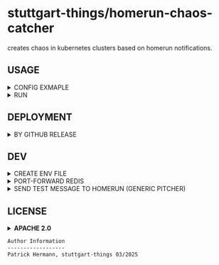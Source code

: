 # stuttgart-things/homerun-chaos-catcher

creates chaos in kubernetes clusters based on homerun notifications.

## USAGE

<details><summary>CONFIG EXMAPLE</summary>

```bash
cat <<EOF > chaos.yaml
---
chaosEvents:
  chaos1:
    systems:
      - tetris # all systems
    severity:
      - CHAOS1
    operation: delete
    count: 9
    resource: pod
    namespace: "*" # random namespace
  chaos2:
    systems:
      - tetris # all systems
    severity:
      - CHAOS2
    operation: add
    count: 1
    resource: deployment
    namespace: "*" # random namespace
EOF
```

</details>

<details><summary>RUN</summary>

```bash
export REDIS_SERVER=localhost
export REDIS_PORT=5000
export REDIS_PASSWORD=""
export REDIS_STREAM="homerun"
export REDIS_CONSUMER_GROUP="homerun-chaos-catcher"
export PROFILE_PATH="chaos.yaml"
export KUBECONFIG="/home/sthings/.kube/config"

homerun-chaos-catcher
```

</details>



## DEPLOYMENT

<details><summary>BY GITHUB RELEASE</summary>

```bash
VERSION=v1.3.0
BIN_DIR=/usr/bin
cd /tmp && wget https://github.com/stuttgart-things/homerun-chaos-catcher/releases/download/${VERSION}}/homerun-chaos-catcher_Linux_x86_64.tar.gz
tar xvfz homerun-chaos-catcher_Linux_x86_64.tar.gz
sudo mv homerun-chaos-catcher ${BIN_DIR}/homerun-chaos-catcher
sudo chmod +x ${BIN_DIR}/homerun-chaos-catcher
rm -rf CHANGELOG.md README.md LICENSE
cd -
```

</details>

## DEV

<details><summary>CREATE ENV FILE</summary>

.env file needed for Taskfile

```bash
cat <<EOF > .env
REDIS_SERVER=localhost
REDIS_PORT=5000
REDIS_PASSWORD=""
REDIS_STREAM="homerun"
REDIS_CONSUMER_GROUP="homerun-chaos-catcher"
PROFILE_PATH="tests/config.yaml"
KUBECONFIG="/home/sthings/.kube/config"
EOF
```

</details>

<details><summary>PORT-FORWARD REDIS</summary>

```bash
kubectl -n homerun port-forward services/redis-stack-headless 5000:6379
```

</details>


<details><summary>SEND TEST MESSAGE TO HOMERUN (GENERIC PITCHER)</summary>

```bash
ADDRESS=https://homerun.homerun-dev.sthings-vsphere.labul.sva.de/generic
curl -k -X POST "${ADDRESS}" \
    -H "Content-Type: application/json" \
    -H "X-Auth-Token: IhrGeheimerToken" \
    -d '{
           "title": "2 lines cleared",
           "message": "2 lines cleared at tetris",
           "severity": "CHAOS2",
           "author": "andreu",
           "timestamp": "2024-5-01T12:00:00Z",
           "system": "tetris",
           "tags": "tetris,lines,score",
           "assigneeaddress": "",
           "assigneename": "",
           "artifacts": "",
           "url": ""
    }'
```

</details>


## LICENSE

<details><summary><b>APACHE 2.0</b></summary>

Copyright 2023 patrick hermann.

Licensed under the Apache License, Version 2.0 (the "License");
you may not use this file except in compliance with the License.
You may obtain a copy of the License at

    http://www.apache.org/licenses/LICENSE-2.0

Unless required by applicable law or agreed to in writing, software
distributed under the License is distributed on an "AS IS" BASIS,
WITHOUT WARRANTIES OR CONDITIONS OF ANY KIND, either express or implied.
See the License for the specific language governing permissions and
limitations under the License.

</details>

```bash
Author Information
------------------
Patrick Hermann, stuttgart-things 03/2025
```